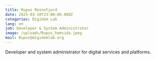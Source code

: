 ```yaml
---
title: Rupus Reinefjord
date: 2025-03-10T23:00:00.000Z
categories: Digidem Lab
lang: en
job: Developer & System Administrator
image: /uploads/Rupus_hemsida.jpeg
mail: Rupus@digidemlab.org
---
```


Developer and system administrator for digital services and platforms.
